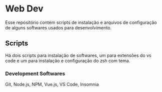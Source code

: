 # Web Dev

Esse repositório contém scripts de instalação e arquivos de configuração de alguns softwares usados para desenvolvimento.

## Scripts

Há dois scripts para instalação de softwares, um para extensões do vs code e um para instalação e configuração do zsh com tema.

### Development Softwares

Git, Node.js, NPM, Vue.js, VS Code, Insomnia

### 